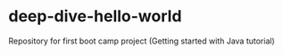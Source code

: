 # deep-dive-hello-world
Repository for first boot camp project (Getting started with Java tutorial)
